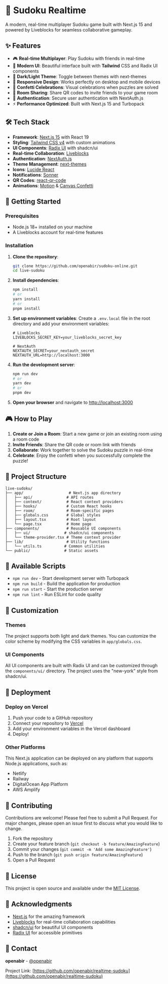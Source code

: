 # 🎯 Sudoku Realtime

A modern, real-time multiplayer Sudoku game built with Next.js 15 and powered by Liveblocks for seamless collaborative gameplay.

## ✨ Features

- 🎮 **Real-time Multiplayer**: Play Sudoku with friends in real-time
- 🎨 **Modern UI**: Beautiful interface built with **Tailwind** CSS and Radix UI components
- 🌙 **Dark/Light Theme**: Toggle between themes with next-themes
- 📱 **Responsive Design**: Works perfectly on desktop and mobile devices
- 🎉 **Confetti Celebrations**: Visual celebrations when puzzles are solved
- 🔗 **Room Sharing**: Share QR codes to invite friends to your game room
- 🔐 **Authentication**: Secure user authentication with NextAuth.js
- ⚡ **Performance Optimized**: Built with Next.js 15 and Turbopack

## 🛠️ Tech Stack

- **Framework**: [Next.js 15](https://nextjs.org/) with React 19
- **Styling**: [Tailwind CSS v4](https://tailwindcss.com/) with custom animations
- **UI Components**: [Radix UI](https://www.radix-ui.com/) with shadcn/ui
- **Real-time Collaboration**: [Liveblocks](https://liveblocks.io/)
- **Authentication**: [NextAuth.js](https://next-auth.js.org/)
- **Theme Management**: [next-themes](https://github.com/pacocoursey/next-themes)
- **Icons**: [Lucide React](https://lucide.dev/)
- **Notifications**: [Sonner](https://sonner.emilkowal.ski/)
- **QR Codes**: [react-qr-code](https://github.com/rosskhanas/react-qr-code)
- **Animations**: [Motion](https://motion.dev/) & [Canvas Confetti](https://github.com/catdad/canvas-confetti)

## 🚀 Getting Started

### Prerequisites

- Node.js 18+ installed on your machine
- A Liveblocks account for real-time features

### Installation

1. **Clone the repository**:

   ```bash
   git clone https://github.com/openabir/sudoku-online.git
   cd live-sudoku
   ```

2. **Install dependencies**:

   ```bash
   npm install
   # or
   yarn install
   # or
   pnpm install
   ```

3. **Set up environment variables**:
   Create a `.env.local` file in the root directory and add your environment variables:

   ```env
   # Liveblocks
   LIVEBLOCKS_SECRET_KEY=your_liveblocks_secret_key

   # NextAuth
   NEXTAUTH_SECRET=your_nextauth_secret
   NEXTAUTH_URL=http://localhost:3000
   ```

4. **Run the development server**:

   ```bash
   npm run dev
   # or
   yarn dev
   # or
   pnpm dev
   ```

5. **Open your browser** and navigate to [http://localhost:3000](http://localhost:3000)

## 🎮 How to Play

1. **Create or Join a Room**: Start a new game or join an existing room using a room code
2. **Invite Friends**: Share the QR code or room link with friends
3. **Collaborate**: Work together to solve the Sudoku puzzle in real-time
4. **Celebrate**: Enjoy the confetti when you successfully complete the puzzle!

## 📁 Project Structure

```
live-sudoku/
├── app/                    # Next.js app directory
│   ├── api/               # API routes
│   ├── context/           # React context providers
│   ├── hooks/             # Custom React hooks
│   ├── room/              # Room-specific pages
│   ├── globals.css        # Global styles
│   ├── layout.tsx         # Root layout
│   └── page.tsx           # Home page
├── components/            # Reusable UI components
│   ├── ui/               # shadcn/ui components
│   └── theme-provider.tsx # Theme context provider
├── lib/                   # Utility functions
│   └── utils.ts          # Common utilities
└── public/               # Static assets
```

## 🔧 Available Scripts

- `npm run dev` - Start development server with Turbopack
- `npm run build` - Build the application for production
- `npm run start` - Start the production server
- `npm run lint` - Run ESLint for code quality

## 🎨 Customization

### Themes

The project supports both light and dark themes. You can customize the color scheme by modifying the CSS variables in `app/globals.css`.

### UI Components

All UI components are built with Radix UI and can be customized through the `components/ui/` directory. The project uses the "new-york" style from shadcn/ui.

## 🚀 Deployment

### Deploy on Vercel

1. Push your code to a GitHub repository
2. Connect your repository to [Vercel](https://vercel.com)
3. Add your environment variables in the Vercel dashboard
4. Deploy!

### Other Platforms

This Next.js application can be deployed on any platform that supports Node.js applications, such as:

- Netlify
- Railway
- DigitalOcean App Platform
- AWS Amplify

## 🤝 Contributing

Contributions are welcome! Please feel free to submit a Pull Request. For major changes, please open an issue first to discuss what you would like to change.

1. Fork the repository
2. Create your feature branch (`git checkout -b feature/AmazingFeature`)
3. Commit your changes (`git commit -m 'Add some AmazingFeature'`)
4. Push to the branch (`git push origin feature/AmazingFeature`)
5. Open a Pull Request

## 📝 License

This project is open source and available under the [MIT License](LICENSE).

## 🙏 Acknowledgments

- [Next.js](https://nextjs.org/) for the amazing framework
- [Liveblocks](https://liveblocks.io/) for real-time collaboration capabilities
- [shadcn/ui](https://ui.shadcn.com/) for beautiful UI components
- [Radix UI](https://www.radix-ui.com/) for accessible primitives

## 📧 Contact

**openabir** - [@openabir](https://github.com/openabir)

Project Link: [https://github.com/openabir/realtime-sudoku](https://github.com/openabir/realtime-sudoku)
